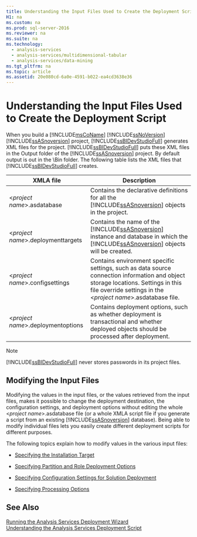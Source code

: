 ```yaml
---
title: Understanding the Input Files Used to Create the Deployment Script
H1: na
ms.custom: na
ms.prod: sql-server-2016
ms.reviewer: na
ms.suite: na
ms.technology: 
  - analysis-services
  - analysis-services/multidimensional-tabular
  - analysis-services/data-mining
ms.tgt_pltfrm: na
ms.topic: article
ms.assetid: 20e080cd-6a0e-4591-b022-ea4cd3638e36
---
```

# Understanding the Input Files Used to Create the Deployment Script
  When you build a [!INCLUDE[msCoName](../../Token/Other/msCoName_md.md)] [!INCLUDE[ssNoVersion](../../Token/Other/ssNoVersion_md.md)] [!INCLUDE[ssASnoversion](../../Token/Other/ssASnoversion_md.md)] project, [!INCLUDE[ssBIDevStudioFull](../../Token/Other/ssBIDevStudioFull_md.md)] generates XML files for the project. [!INCLUDE[ssBIDevStudioFull](../../Token/Other/ssBIDevStudioFull_md.md)] puts these XML files in the Output folder of the [!INCLUDE[ssASnoversion](../../Token/Other/ssASnoversion_md.md)] project. By default output is out in the \\Bin folder. The following table lists the XML files that [!INCLUDE[ssBIDevStudioFull](../../Token/Other/ssBIDevStudioFull_md.md)] creates.  
  
|XMLA file|Description|  
|---------------|-----------------|  
|\<*project name*\>.asdatabase|Contains the declarative definitions for all the [!INCLUDE[ssASnoversion](../../Token/Other/ssASnoversion_md.md)] objects in the project.|  
|\<*project name*\>.deploymenttargets|Contains the name of the [!INCLUDE[ssASnoversion](../../Token/Other/ssASnoversion_md.md)] instance and database in which the [!INCLUDE[ssASnoversion](../../Token/Other/ssASnoversion_md.md)] objects will be created.|  
|\<*project name*\>.configsettings|Contains environment specific settings, such as data source connection information and object storage locations. Settings in this file override settings in the \<*project name*\>.asdatabase file.|  
|\<*project name*\>.deploymentoptions|Contains deployment options, such as whether deployment is transactional and whether deployed objects should be processed after deployment.|  
  
> [!NOTE]  
>  [!INCLUDE[ssBIDevStudioFull](../../Token/Other/ssBIDevStudioFull_md.md)] never stores passwords in its project files.  
  
## Modifying the Input Files  
 Modifying the values in the input files, or the values retrieved from the input files, makes it possible to change the deployment destination, the configuration settings, and deployment options without editing the whole \<*project name*\>.asdatabase file \(or a whole XMLA script file if you generate a script from an existing [!INCLUDE[ssASnoversion](../../Token/Other/ssASnoversion_md.md)] database\). Being able to modify individual files lets you easily create different deployment scripts for different purposes.  
  
 The following topics explain how to modify values in the various input files:  
  
-   [Specifying the Installation Target](../../Topics/TopicNameNotContainA/Specifying-the-Installation-Target.md)  
  
-   [Specifying Partition and Role Deployment Options](../../Topics/TopicNameNotContainA/Specifying-Partition-and-Role-Deployment-Options.md)  
  
-   [Specifying Configuration Settings for Solution Deployment](../../Topics/TopicNameNotContainA/Specifying-Configuration-Settings-for-Solution-Deployment.md)  
  
-   [Specifying Processing Options](../../Topics/TopicNameNotContainA/Specifying-Processing-Options.md)  
  
## See Also  
 [Running the Analysis Services Deployment Wizard](../../Topics/TopicNameNotContainA/Running-the-Analysis-Services-Deployment-Wizard.md)   
 [Understanding the Analysis Services Deployment Script](../../Topics/TopicNameNotContainA/Understanding-the-Analysis-Services-Deployment-Script.md)  
  
  